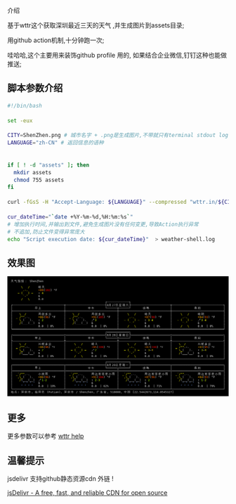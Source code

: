 介绍

基于wttr这个获取深圳最近三天的天气 ,并生成图片到assets目录;

用github action机制,十分钟跑一次;

哇哈哈,这个主要用来装饰github profile 用的, 如果结合企业微信,钉钉这种也能做推送;

## 脚本参数介绍

```bash
#!/bin/bash

set -eux

CITY=ShenZhen.png # 城市名字 + .png是生成图片,不带就只有terminal stdout log
LANGUAGE="zh-CN" # 返回信息的语种


if [ ! -d "assets" ]; then
  mkdir assets
  chmod 755 assets
fi

curl -fGsS -H "Accept-Language: ${LANGUAGE}" --compressed "wttr.in/${CITY}?m\&F\&p\&M\&A\&u\&M\&m" -o assets/$CITY

cur_dateTime="`date +%Y-%m-%d,%H:%m:%s`"  
# 增加执行时间,并输出到文件,避免生成图片没有任何变更,导致Action执行异常
# 不追加,防止文件变得异常庞大
echo "Script execution date: ${cur_dateTime}"  > weather-shell.log

```

## 效果图

![](assets/ShenZhen.png)

## 更多

更多参数可以参考 [wttr help](https://wttr.in/:help "wttr 帮助文档")

## 温馨提示

jsdelivr 支持github静态资源cdn 外链 !

[jsDelivr - A free, fast, and reliable CDN for open source](https://www.jsdelivr.com/?docs=gh)
